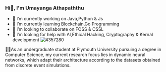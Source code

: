 ### Hi👋, I'm Umayanga Athapaththu

- 🔭 I’m currently working on Java,Python & Js 
- 🌱 I’m currently learning Blockchain,Go Programming  
- 👯 I’m looking to collaborate on FOSS & CSSL 
- 🤔 I’m looking for help with AI,Ethical Hacking, Cryptography & Kernal development
![4357280](https://github.com/Umayanga12/Umayanga12/assets/42837553/64dec26b-2067-44f4-b17e-b3b07272dcbf)

🔭🔭As an undergraduate student at Plymouth University pursuing a degree in Computer Science, my current research focus lies in dynamic neural networks, which adapt their architecture according to the datasets obtained from discrete event simulations.


<!--
**Umayanga12/Umayanga12** is a ✨ _special_ ✨ repository because its `README.md` (this file) appears on your GitHub profile.

Here are some ideas to get you started:


- 💬 Ask me about ...
- 📫 How to reach me: ...
- 😄 Pronouns: ...
- ⚡ Fun fact: ...
-->
